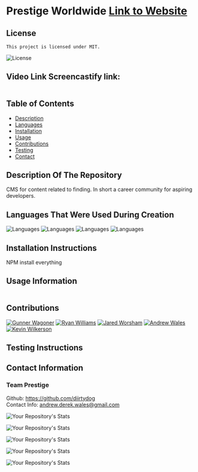 # Prestige Worldwide  [Link to Website]()
  ## License
    This project is licensed under MIT.
  ![License](https://img.shields.io/badge/License-MIT-blue.svg)

  ## Video Link Screencastify link: 
  <img src="" alt="">

  ## Table of Contents
  - [Description](#description-of-the-repository)
  - [Languages](#languages-that-were-used-during-creation)
  - [Installation](#installation-instructions)
  - [Usage](#usage-information)
  - [Contributions](#contributions)
  - [Testing](#testing-instructions)
  - [Contact](#contact-information)

  ## Description Of The Repository
  CMS for content related to finding. In short a career community for aspiring developers.
  ## Languages That Were Used During Creation
  ![Languages](https://img.shields.io/badge/Randomizer-Master-red)
  ![Languages](https://img.shields.io/badge/JavaScript-Master-blue)
  ![Languages](https://img.shields.io/badge/Handlebar-Gangster-orange)
  ![Languages](https://img.shields.io/badge/Backend-Bandit-green)
  ## Installation Instructions
  NPM install everything
  ## Usage Information
  
  <img src="" alt="">

  ## Contributions
  [![Gunner Wagoner](https://contrib.rocks/image?repo=GunnySensei/project_prestige_worldwide)](https://github.com/GunnySensei/project_prestige_worldwide)
  [![Ryan Williams](https://contrib.rocks/image?repo=Sly-Ry/NoSpace)](https://github.com/Sly-Ry/NoSpace)
  [![Jared Worsham](https://contrib.rocks/image?repo=jaredtrp/employee-tracker)](https://github.com/jaredtrp/employee-tracker)
  [![Andrew Wales](https://contrib.rocks/image?repo=diirtydog/Take-This-Job-And)](https://github.com/diirtydog/Take-This-Job-And)
  [![Kevin Wilkerson](https://contrib.rocks/image?repo=KevinJWilkerson/team-profile-generator)](https://github.com/KevinJWilkerson/team-profile-generator)
  ## Testing Instructions
  
  ## Contact Information
  ### Team Prestige   
  Github: https://github.com/diirtydog   
  Contact Info: andrew.derek.wales@gmail.com


  ![Your Repository's Stats](https://github-readme-stats.vercel.app/api?username=diirtydog&show_icons=true)
  
  ![Your Repository's Stats](https://github-readme-stats.vercel.app/api?username=GunnySensei&show_icons=true)
  
  ![Your Repository's Stats](https://github-readme-stats.vercel.app/api?username=Sly-Ry&show_icons=true)
  
  ![Your Repository's Stats](https://github-readme-stats.vercel.app/api?username=jaredtrp&show_icons=true)
  
  ![Your Repository's Stats](https://github-readme-stats.vercel.app/api?username=KevinJWilkerson&show_icons=true)



